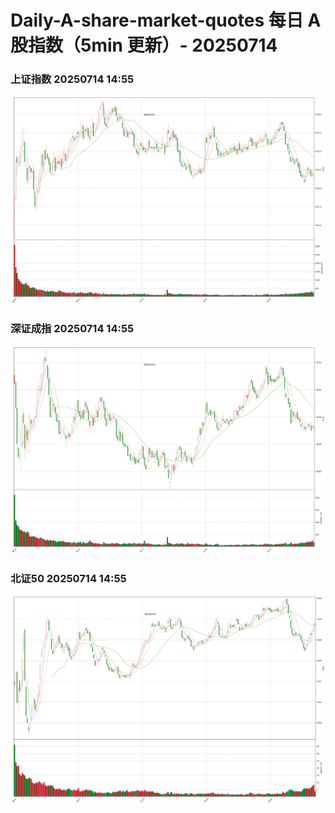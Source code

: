 
# Daily-A-share-market-quotes 每日 A 股指数（5min 更新）- 20250714

### 上证指数 20250714 14:55
![](./fig/2025/7/20250714-sh000001.png)

### 深证成指 20250714 14:55
![](./fig/2025/7/20250714-sz399001.png)

### 北证50 20250714 14:55
![](./fig/2025/7/20250714-bj899050.png)
